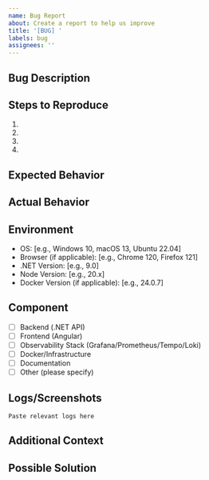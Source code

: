 ```yaml
---
name: Bug Report
about: Create a report to help us improve
title: '[BUG] '
labels: bug
assignees: ''
---
```


## Bug Description

<!-- A clear and concise description of what the bug is -->

## Steps to Reproduce

1. 
2. 
3. 
4. 

## Expected Behavior

<!-- What you expected to happen -->

## Actual Behavior

<!-- What actually happened -->

## Environment

- OS: [e.g., Windows 10, macOS 13, Ubuntu 22.04]
- Browser (if applicable): [e.g., Chrome 120, Firefox 121]
- .NET Version: [e.g., 9.0]
- Node Version: [e.g., 20.x]
- Docker Version (if applicable): [e.g., 24.0.7]

## Component

<!-- Which part of the application is affected? -->

- [ ] Backend (.NET API)
- [ ] Frontend (Angular)
- [ ] Observability Stack (Grafana/Prometheus/Tempo/Loki)
- [ ] Docker/Infrastructure
- [ ] Documentation
- [ ] Other (please specify)

## Logs/Screenshots

<!-- If applicable, add logs or screenshots to help explain your problem -->

```
Paste relevant logs here
```

## Additional Context

<!-- Add any other context about the problem here -->

## Possible Solution

<!-- Optional: suggest a fix or reason for the bug -->

